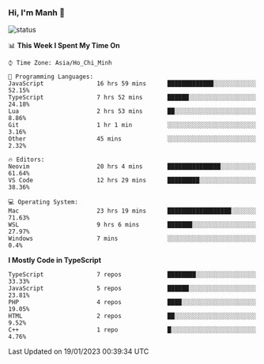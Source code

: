 ### Hi, I'm Manh 👋

![status](https://badge.stateful.com/manhhn01/status.svg)

<!--START_SECTION:waka-->
📊 **This Week I Spent My Time On** 

```text
⌚︎ Time Zone: Asia/Ho_Chi_Minh

💬 Programming Languages: 
JavaScript               16 hrs 59 mins      █████████████░░░░░░░░░░░░   52.15% 
TypeScript               7 hrs 52 mins       ██████░░░░░░░░░░░░░░░░░░░   24.18% 
Lua                      2 hrs 53 mins       ██░░░░░░░░░░░░░░░░░░░░░░░   8.86% 
Git                      1 hr 1 min          ░░░░░░░░░░░░░░░░░░░░░░░░░   3.16% 
Other                    45 mins             ░░░░░░░░░░░░░░░░░░░░░░░░░   2.32%

🔥 Editors: 
Neovim                   20 hrs 4 mins       ███████████████░░░░░░░░░░   61.64% 
VS Code                  12 hrs 29 mins      █████████░░░░░░░░░░░░░░░░   38.36%

💻 Operating System: 
Mac                      23 hrs 19 mins      ██████████████████░░░░░░░   71.63% 
WSL                      9 hrs 6 mins        ███████░░░░░░░░░░░░░░░░░░   27.97% 
Windows                  7 mins              ░░░░░░░░░░░░░░░░░░░░░░░░░   0.4%

```

**I Mostly Code in TypeScript** 

```text
TypeScript               7 repos             ████████░░░░░░░░░░░░░░░░░   33.33% 
JavaScript               5 repos             ██████░░░░░░░░░░░░░░░░░░░   23.81% 
PHP                      4 repos             ████░░░░░░░░░░░░░░░░░░░░░   19.05% 
HTML                     2 repos             ██░░░░░░░░░░░░░░░░░░░░░░░   9.52% 
C++                      1 repo              █░░░░░░░░░░░░░░░░░░░░░░░░   4.76%

```



 Last Updated on 19/01/2023 00:39:34 UTC
<!--END_SECTION:waka-->

